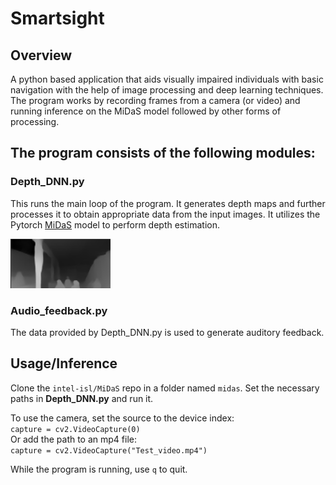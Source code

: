 # Smartsight

## Overview
A python based application that aids visually impaired individuals with basic navigation with the help of image processing and deep learning techniques. The program works by recording frames from a camera (or video) and running inference on the MiDaS model followed by other forms of processing.


## The program consists of the following modules:   


### Depth_DNN.py
This runs the main loop of the program. It generates depth maps and further processes it to obtain appropriate data from the input images. It utilizes the Pytorch [MiDaS](https://pytorch.org/hub/intelisl_midas_v2/) model to perform depth estimation.


![MiDaS Depth Map](overview_img/midas_img.png)


### Audio_feedback.py
The data provided by Depth_DNN.py is used to generate auditory feedback.


## Usage/Inference
Clone the `intel-isl/MiDaS` repo in a folder named `midas`.
Set the necessary paths in **Depth_DNN.py** and run it.


To use the camera, set the source to the device index:  
`capture = cv2.VideoCapture(0)`  
Or add the path to an mp4 file:  
`capture = cv2.VideoCapture("Test_video.mp4")`  

While the program is running, use `q` to quit.
